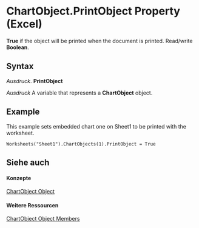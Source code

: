 
# ChartObject.PrintObject Property (Excel)

 **True** if the object will be printed when the document is printed. Read/write **Boolean**.


## Syntax

 _Ausdruck_. **PrintObject**

 _Ausdruck_ A variable that represents a **ChartObject** object.


## Example

This example sets embedded chart one on Sheet1 to be printed with the worksheet.


```
Worksheets("Sheet1").ChartObjects(1).PrintObject = True
```


## Siehe auch


#### Konzepte


[ChartObject Object](b546e6f2-7ac6-2dea-eba2-f98f68f3df65.md)
#### Weitere Ressourcen


[ChartObject Object Members](http://msdn.microsoft.com/library/b53f82f3-1144-b471-cacc-28bbbc493eba%28Office.15%29.aspx)